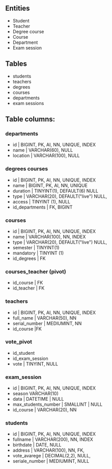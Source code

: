 ## Entities

- Student
- Teacher
- Degree course
- Course
- Department
- Exam session

## Tables

- students
- teachers
- degrees
- courses
- departments
- exam sessions

## Table columns:

### departments

- id | BIGINT, PK, AI, NN, UNIQUE, INDEX
- name | VARCHAR(60), NULL
- location | VARCHAR(100), NULL

### degrees courses

- id | BIGINT, PK, AI, NN, UNIQUE, INDEX
- name | BIGINT, PK, AI, NN, UNIQUE
- duration | TINYINT(1), DEFAULT(6) NULL
- type | VARCHAR(20), DEFAULT("live") NULL,
- access | TINYINT (1), NULL
- id_departments | FK, BIGINT

### courses

- id | BIGINT, PK, AI, NN, UNIQUE, INDEX
- name | VARCHAR(100), NN, INDEX
- type | VARCHAR(20), DEFAULT("live") NULL,
- semester | TINYINT(1)
- mandatory | TINYINT (1)
- id_degrees | FK

### courses_teacher (pivot)

- id_course | FK
- id_teacher | FK

### teachers

- id | BIGINT, PK, AI, NN, UNIQUE, INDEX
- full_name | VARCHAR(50), NN
- serial_number | MEDIUMINT, NN
- id_course |FK

### vote_pivot

- id_student
- id_exam_session
- vote | TINYINT, NULL

### exam_session

- id | BIGINT, PK, AI, NN, UNIQUE, INDEX
- season VARCHAR(10)
- data | DATETIME | NULL
- max_students_number | SMALLINT | NULL
- id_course | VARCHAR(20), NN

### students

- id | BIGINT, PK, AI, NN, UNIQUE, INDEX
- fullname | VARCHAR(200), NN, INDEX
- birthdate | DATE, NULL
- address | VARCHAR(100), NN, FK,
- vote_avarege | DECIMAL(2,2), NULL,
- seriale_number | MEDIUMINT, NULL
